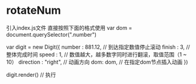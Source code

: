# rotateNum
引入index.js文件
直接按照下面的格式使用
var dom = document.querySelector(".number")

var digit = new Digit({
    number : 881.12, // 到达指定数值停止滚动
    finish : 3, // 整体完成时间
    speed : 1, // 数值越大，越多数字同时进行翻滚，取值范围（1 ~ 10）
    direction : "right", // 动画方向
    dom: dom, // 在指定dom节点插入动画
})

digit.render() // 执行
